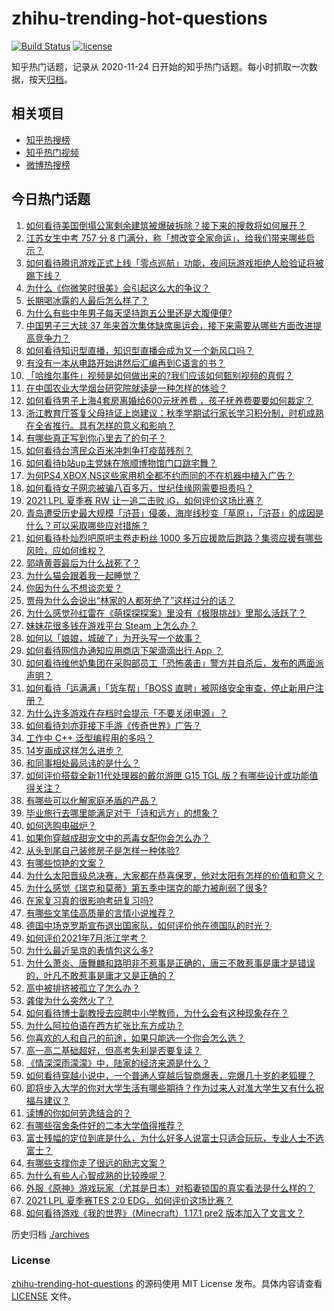 # zhihu-trending-hot-questions

[![Build Status](https://github.com/justjavac/zhihu-trending-hot-questions/workflows/ci/badge.svg?branch=master)](https://github.com/justjavac/zhihu-trending-hot-questions/actions)
[![license](https://img.shields.io/github/license/justjavac/zhihu-trending-hot-questions)](https://github.com/justjavac/zhihu-trending-hot-questions/blob/master/LICENSE)

知乎热门话题，记录从 2020-11-24 日开始的知乎热门话题。每小时抓取一次数据，按天[归档](./archives)。

## 相关项目

- [知乎热搜榜](https://github.com/justjavac/zhihu-trending-top-search)
- [知乎热门视频](https://github.com/justjavac/zhihu-trending-hot-video)
- [微博热搜榜](https://github.com/justjavac/weibo-trending-hot-search)

## 今日热门话题

<!-- BEGIN -->
<!-- 最后更新时间 Tue Jul 06 2021 06:01:40 GMT+0800 (China Standard Time) -->

1. [如何看待美国倒塌公寓剩余建筑被爆破拆除？接下来的搜救将如何展开？](https://www.zhihu.com/question/470179252)
2. [江苏女生中考 757 分 8
   门满分，称「想改变全家命运」，给我们带来哪些启示？](https://www.zhihu.com/question/470149393)
3. [如何看待腾讯游戏正式上线「零点巡航」功能，夜间玩游戏拒绝人脸验证将被踢下线？](https://www.zhihu.com/question/470166057)
4. [为什么《你微笑时很美》会引起这么大的争议？](https://www.zhihu.com/question/467798509)
5. [长期喝冰露的人最后怎么样了？](https://www.zhihu.com/question/324463577)
6. [为什么有些中年男子每天坚持跑五公里还是大腹便便?](https://www.zhihu.com/question/457131875)
7. [中国男子三大球 37
   年来首次集体缺席奥运会，接下来需要从哪些方面改进提高竞争力？](https://www.zhihu.com/question/469581004)
8. [如何看待知识型直播，知识型直播会成为又一个新风口吗？](https://www.zhihu.com/question/470192255)
9. [有没有一本从电路开始讲然后汇编再到C语言的书？](https://www.zhihu.com/question/469693594)
10. [「哈维尔事件」视频是如何做出来的?我们应该如何甄别视频的真假？](https://www.zhihu.com/question/469908344)
11. [在中国农业大学烟台研究院就读是一种怎样的体验？](https://www.zhihu.com/question/395900199)
12. [如何看待男子上海4套房离婚给600元抚养费
    ，孩子抚养费要要如何裁定？](https://www.zhihu.com/question/470202472)
13. [浙江教育厅答复父母持证上岗建议：秋季学期试行家长学习积分制，时机成熟在全省推行。具有怎样的意义和影响？](https://www.zhihu.com/question/470144683)
14. [有哪些真正写到你心里去了的句子？](https://www.zhihu.com/question/281637180)
15. [如何看待台湾民众百米冲刺争打疫苗残剂？](https://www.zhihu.com/question/469960214)
16. [如何看待b站up主党妹在旅顺博物馆门口跳宅舞？](https://www.zhihu.com/question/469738970)
17. [为何PS4,XBOX,NS这些家用机全都不约而同的不在机器中植入广告？](https://www.zhihu.com/question/469705352)
18. [如何看待女子网恋被骗八百多万，世纪佳缘网需要担责吗？](https://www.zhihu.com/question/470130941)
19. [2021 LPL 夏季赛 RW 让一追二击败
    iG，如何评价这场比赛？](https://www.zhihu.com/question/470215654)
20. [青岛遭受历史最大规模「浒苔」侵袭，海岸线秒变「草原」，「浒苔」的成因是什么？可以采取哪些应对措施？](https://www.zhihu.com/question/468731794)
21. [如何看待朴灿烈吧原吧主卷走粉丝 1000
    多万应援款后跑路？集资应援有哪些风险，应如何维权？](https://www.zhihu.com/question/469617778)
22. [郭靖黄蓉最后为什么战死了？](https://www.zhihu.com/question/468610755)
23. [为什么猫会跟着我一起睡觉？](https://www.zhihu.com/question/460735158)
24. [你因为什么不想谈恋爱？](https://www.zhihu.com/question/467291312)
25. [贾母为什么会说出“林家的人都死绝了”这样过分的话？](https://www.zhihu.com/question/468517059)
26. [为什么感觉孙红雷在《萌探探探案》里没有《极限挑战》里那么活跃了？](https://www.zhihu.com/question/467421033)
27. [妹妹花很多钱在游戏平台 Steam 上怎么办？](https://www.zhihu.com/question/467965628)
28. [如何以「娘娘，城破了」为开头写一个故事？](https://www.zhihu.com/question/455531791)
29. [如何看待网信办通知应用商店下架滴滴出行 App ？](https://www.zhihu.com/question/470015739)
30. [如何看待维他奶集团在采购部员工「恐怖袭击」警方并自杀后，发布的两面派声明？](https://www.zhihu.com/question/469732478)
31. [如何看待「运满满」「货车帮」「BOSS
    直聘」被网络安全审查，停止新用户注册？](https://www.zhihu.com/question/470104949)
32. [为什么许多游戏在存档时会提示「不要关闭电源」？](https://www.zhihu.com/question/469514688)
33. [如何看待刘亦菲接下手游《传奇世界》广告？](https://www.zhihu.com/question/469422532)
34. [工作中 C++ 泛型编程用的多吗？](https://www.zhihu.com/question/22994182)
35. [14岁画成这样怎么进步？](https://www.zhihu.com/question/469372036)
36. [和同事相处最忌讳的是什么？](https://www.zhihu.com/question/294492493)
37. [如何评价搭载全新11代处理器的戴尔游匣 G15 TGL
    版？有哪些设计或功能值得关注？](https://www.zhihu.com/question/466820785)
38. [有哪些可以化解家庭矛盾的产品？](https://www.zhihu.com/question/463153615)
39. [毕业旅行去哪里能满足对于「诗和远方」的想象？](https://www.zhihu.com/question/461563310)
40. [如何选购电磁炉？](https://www.zhihu.com/question/19731617)
41. [如果你穿越成甜宠文中的恶毒女配你会怎么办？](https://www.zhihu.com/question/367845869)
42. [从头到尾自己装修房子是怎样一种体验?](https://www.zhihu.com/question/31038596)
43. [有哪些惊艳的文案？](https://www.zhihu.com/question/459587637)
44. [为什么太阳晋级总决赛，大家都在恭喜保罗，他对太阳有怎样的价值和意义？](https://www.zhihu.com/question/469265691)
45. [为什么感觉《瑞克和莫蒂》第五季中瑞克的能力被削弱了很多?](https://www.zhihu.com/question/466419064)
46. [在家复习真的很影响考研复习吗?](https://www.zhihu.com/question/465680815)
47. [有哪些文笔佳高质量的言情小说推荐？](https://www.zhihu.com/question/35334758)
48. [德国中场克罗斯宣布退出国家队，如何评价他在德国队的时光？](https://www.zhihu.com/question/469599762)
49. [如何评价2021年7月浙江学考？](https://www.zhihu.com/question/438511758)
50. [为什么最近吴京的表情包这么多?](https://www.zhihu.com/question/459051105)
51. [为什么萧炎、唐舞麟和路明非不惹事是正确的，唐三不敢惹事是庸才是错误的，叶凡不敢惹事是庸才又是正确的？](https://www.zhihu.com/question/469255466)
52. [高中被排挤被孤立了怎么办？](https://www.zhihu.com/question/466031743)
53. [龚俊为什么突然火了？](https://www.zhihu.com/question/469659869)
54. [如何看待博士副教授去应聘中小学教师，为什么会有这种现象存在？](https://www.zhihu.com/question/469006927)
55. [为什么阿拉伯语在西方扩张比东方成功？](https://www.zhihu.com/question/464466767)
56. [你喜欢的人和自己的前途，如果只能选一个你会怎么选？](https://www.zhihu.com/question/469180114)
57. [高一高二基础超好，但高考失利是否要复读？](https://www.zhihu.com/question/467953916)
58. [《情深深雨濛濛》中，陆家的经济来源是什么？](https://www.zhihu.com/question/54479741)
59. [如何看待穿越小说中，一个普通人穿越后智商爆表，完爆几十岁的老狐狸？](https://www.zhihu.com/question/376857581)
60. [即将步入大学的你对大学生活有哪些期待？作为过来人对准大学生又有什么祝福与建议？](https://www.zhihu.com/question/469460738)
61. [读博的你如何劳逸结合的？](https://www.zhihu.com/question/460861080)
62. [有哪些宿舍条件好的二本大学值得推荐？](https://www.zhihu.com/question/405920733)
63. [富士残幅的定位到底是什么，为什么好多人说富士只适合玩玩，专业人士不选富士？](https://www.zhihu.com/question/470044599)
64. [有哪些支撑你走了很远的励志文案？](https://www.zhihu.com/question/460253646)
65. [为什么有些人心智成熟的比较晚呢？](https://www.zhihu.com/question/283077831)
66. [外服《原神》游戏玩家（尤其是日本）对稻妻锁国的真实看法是什么样的？](https://www.zhihu.com/question/469647926)
67. [2021 LPL 夏季赛TES 2:0
    EDG，如何评价这场比赛？](https://www.zhihu.com/question/469986525)
68. [如何看待游戏《我的世界》（Minecraft）1.17.1 pre2
    版本加入了文言文？](https://www.zhihu.com/question/469226186)

<!-- END -->

历史归档 [./archives](./archives)

### License

[zhihu-trending-hot-questions](https://github.com/justjavac/zhihu-trending-hot-questions)
的源码使用 MIT License 发布。具体内容请查看 [LICENSE](./LICENSE) 文件。
